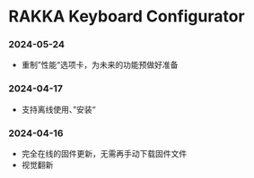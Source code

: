 # RAKKA Keyboard Configurator

### 2024-05-24

- 重制”性能“选项卡，为未来的功能预做好准备

### 2024-04-17

- 支持离线使用、”安装“

### 2024-04-16

- 完全在线的固件更新，无需再手动下载固件文件
- 视觉翻新
